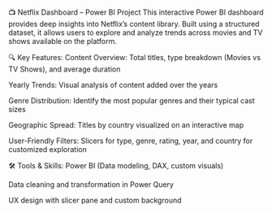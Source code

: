  📺 Netflix Dashboard – Power BI Project
This interactive Power BI dashboard provides deep insights into Netflix’s content library. Built using a structured dataset, it allows users to explore and analyze trends across movies and TV shows available on the platform.

🔍 Key Features:
Content Overview: Total titles, type breakdown (Movies vs TV Shows), and average duration

Yearly Trends: Visual analysis of content added over the years

Genre Distribution: Identify the most popular genres and their typical cast sizes

Geographic Spread: Titles by country visualized on an interactive map

User-Friendly Filters: Slicers for type, genre, rating, year, and country for customized exploration

🛠️ Tools & Skills:
Power BI (Data modeling, DAX, custom visuals)

Data cleaning and transformation in Power Query

UX design with slicer pane and custom background
